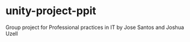 # unity-project-ppit
Group project for Professional practices in IT by Jose Santos and Joshua Uzell
